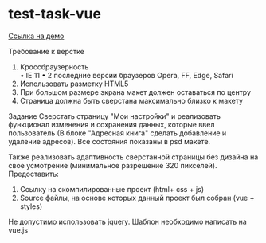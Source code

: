# test-task-vue

[Ссылка на демо](http://stolenwhale.ru/test-task-vue/)

Требование к верстке
1.	Кроссбраузерность  
•	IE 11
•	2 последние версии браузеров Opera, FF, Edge, Safari
2.	Использовать разметку HTML5
3.	При большом размере экрана макет должен оставаться по центру
4.	Страница должна быть сверстана максимально близко к макету




Задание
Сверстать страницу "Мои настройки" и реализовать функционал изменения и сохранения данных, которые ввел пользователь (В блоке "Адресная книга" сделать добавление и удаление адресов). 
Все состояния показаны в psd макете.

Также реализовать адаптивность сверстанной страницы без дизайна на свое усмотрение (минимальное разрешение 320 пикселей).
Предоставить: 
1. Ссылку на скомпилированные проект (html+ css + js)
2. Source файлы, на основе которых данный проект был собран (vue + styles)



Не допустимо использовать jquery. 
Шаблон необходимо написать на vue.js


